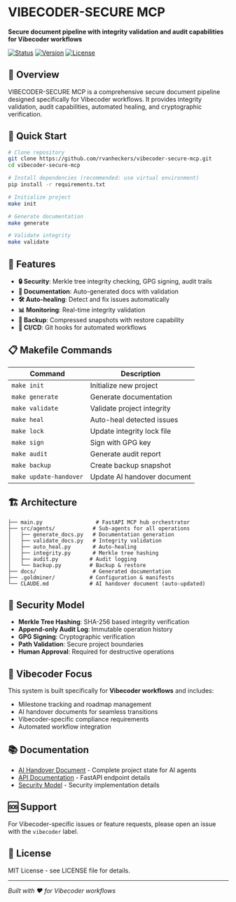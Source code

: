 # VIBECODER-SECURE MCP

**Secure document pipeline with integrity validation and audit capabilities for Vibecoder workflows**

[![Status](https://img.shields.io/badge/status-operational-green)]()
[![Version](https://img.shields.io/badge/version-1.0.0-blue)]()
[![License](https://img.shields.io/badge/license-MIT-blue)]()

## 🎯 Overview

VIBECODER-SECURE MCP is a comprehensive secure document pipeline designed specifically for Vibecoder workflows. It provides integrity validation, audit capabilities, automated healing, and cryptographic verification.

## 🚀 Quick Start

```bash
# Clone repository
git clone https://github.com/rvanheckers/vibecoder-secure-mcp.git
cd vibecoder-secure-mcp

# Install dependencies (recommended: use virtual environment)
pip install -r requirements.txt

# Initialize project
make init

# Generate documentation
make generate

# Validate integrity
make validate
```

## 🔧 Features

- **🔒 Security**: Merkle tree integrity checking, GPG signing, audit trails
- **📄 Documentation**: Auto-generated docs with validation
- **🛠️ Auto-healing**: Detect and fix issues automatically  
- **📊 Monitoring**: Real-time integrity validation
- **💾 Backup**: Compressed snapshots with restore capability
- **🔄 CI/CD**: Git hooks for automated workflows

## 📋 Makefile Commands

| Command | Description |
|---------|-------------|
| `make init` | Initialize new project |
| `make generate` | Generate documentation |
| `make validate` | Validate project integrity |
| `make heal` | Auto-heal detected issues |
| `make lock` | Update integrity lock file |
| `make sign` | Sign with GPG key |
| `make audit` | Generate audit report |
| `make backup` | Create backup snapshot |
| `make update-handover` | Update AI handover document |

## 🏗️ Architecture

```
├── main.py                 # FastAPI MCP hub orchestrator
├── src/agents/            # Sub-agents for all operations
│   ├── generate_docs.py   # Documentation generation
│   ├── validate_docs.py   # Integrity validation
│   ├── auto_heal.py       # Auto-healing
│   ├── integrity.py       # Merkle tree hashing
│   ├── audit.py          # Audit logging
│   └── backup.py         # Backup & restore
├── docs/                  # Generated documentation
├── .goldminer/           # Configuration & manifests
└── CLAUDE.md             # AI handover document (auto-updated)
```

## 🔐 Security Model

- **Merkle Tree Hashing**: SHA-256 based integrity verification
- **Append-only Audit Log**: Immutable operation history  
- **GPG Signing**: Cryptographic verification
- **Path Validation**: Secure project boundaries
- **Human Approval**: Required for destructive operations

## 🎯 Vibecoder Focus

This system is built specifically for **Vibecoder workflows** and includes:
- Milestone tracking and roadmap management
- AI handover documents for seamless transitions
- Vibecoder-specific compliance requirements
- Automated workflow integration

## 📚 Documentation

- [AI Handover Document](CLAUDE.md) - Complete project state for AI agents
- [API Documentation](docs/API.md) - FastAPI endpoint details
- [Security Model](docs/SECURITY.md) - Security implementation details

## 🆘 Support

For Vibecoder-specific issues or feature requests, please open an issue with the `vibecoder` label.

## 📄 License

MIT License - see LICENSE file for details.

---

*Built with ❤️ for Vibecoder workflows*